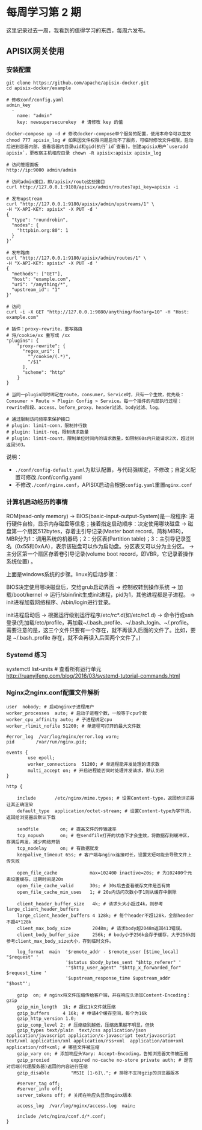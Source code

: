 # 每周学习第 2 期

这里记录过去一周，我看到的值得学习的东西，每周六发布。
## APISIX网关使用
### 安装配置

```
git clone https://github.com/apache/apisix-docker.git
cd apisix-docker/example

# 修改conf/config.yaml
admin_key
  -
    name: "admin"
    key: newsupersecurekey  # 请修改 key 的值

docker-compose up -d # 修改docker-compose单个服务的配置，使用本命令可以生效
chmod 777 apisix_log # 如果因文件权限问题启动不了服务，可临时修改文件权限，启动后进到容器内部，查看容器内目录uid和gid(执行`id`查看)。创建apisix用户`useradd apisix`，更改宿主机相应目录 chown -R apisix:apisix apisix_log

# 访问管理面板
http://ip:9000 admin/admin

# 访问admin接口，即/apisix/route这些接口
curl http://127.0.0.1:9180/apisix/admin/routes?api_key=apisix -i

# 发布upstream
curl "http://127.0.0.1:9180/apisix/admin/upstreams/1" \
-H "X-API-KEY: apisix" -X PUT -d '
{
  "type": "roundrobin",
  "nodes": {
    "httpbin.org:80": 1
  }
}'

# 发布路由
curl "http://127.0.0.1:9180/apisix/admin/routes/1" \
-H "X-API-KEY: apisix" -X PUT -d '
{
  "methods": ["GET"],
  "host": "example.com",
  "uri": "/anything/*",
  "upstream_id": "1"
}'

# 访问
curl -i -X GET "http://127.0.0.1:9080/anything/foo?arg=10" -H "Host: example.com"

# 插件：proxy-rewrite，重写路由
# 将/cookie/xx 重写成 /xx
"plugins": {
    "proxy-rewrite": {
      "regex_uri": [
        "^/cookie/(.*)",
        "/$1"
      ],
      "scheme": "http"
    }
}

# 当同一plugin同时绑定在route，consumer，Service时，只有一个生效，优先级： Consumer > Route > Plugin Config > Service。每一个插件的内部执行过程：rewrite阶段、access、before_proxy、header过滤、body过滤、log。

# 通过限制访问频率来保护接口
# plugin: limit-conn，限制并行数
# plugin: limit-req，限制请求数量
# plugin: limit-count，限制单位时间内的请求数量，如限制60s内只能请求2次，超过则返回503。
```
说明：

- `./conf/config-default.yaml`为默认配置，与代码强绑定，不修改；自定义配置可修改./conf/config.yaml
- 不修改`./conf/nginx.conf`，APISIX启动会根据`config.yaml`重置`nginx.conf`

### 计算机启动经历的事情
ROM(read-only memory) -> BIOS(basic-input-output-System)是一段程序: 进行硬件自检，显示内存磁盘等信息；接着指定启动顺序：决定使用哪块磁盘 -> 磁盘第一个扇区512bytes，存着主引导记录(Master boot record，简称MBR)，MBR分为1：调用系统的机器码；2：分区表(Partition table)；3：主引导记录签名（0x55和0xAA），表示该磁盘可以作为启动盘。分区表又可以分为主分区。 -> 主分区第一个扇区存着卷引导记录(volume boot record，即VBR，它记录着操作系统位置) 。

上面是windows系统的步骤。linux的启动步骤：

BIOS决定使用哪块磁盘后，交给grub启动界面 -> 控制权转到操作系统 -> 加载/boot/kernel -> 运行/sbin/init生成init进程，pid为1，其他进程都是子进程。 -> init进程加载网络程序、/sbin/login进行登录。

init进程启动后 -> 根据运行级别运行程序/etc/rc*.d(如/etc/rc1.d) -> 命令行或ssh登录(先加载/etc/profile，再加载~/.bash_profile、~/.bash_login、~/.profile。需要注意的是，这三个文件只要有一个存在，就不再读入后面的文件了。比如，要是 ~/.bash_profile 存在，就不会再读入后面两个文件了。)

### Systemd 练习
systemctl list-units # 查看所有运行单元
http://ruanyifeng.com/blog/2016/03/systemd-tutorial-commands.html

### Nginx之nginx.conf配置文件解析
```
user  nobody; # 启动nginx子进程用户
worker_processes  auto; # 启动子进程个数，一般等于cpu个数
worker_cpu_affinity auto; # 子进程绑定cpu
worker_rlimit_nofile 51200; # 单进程可打开的最大文件数

#error_log  /var/log/nginx/error.log warn;
pid        /var/run/nginx.pid;

events {
        use epoll;
        worker_connections  51200; # 单进程能并发处理的请求数
        multi_accept on; # 开启进程能否同时处理并发请求，默认关闭
}

http {

    include       /etc/nginx/mime.types; # 设置Content-type，返回给浏览器让其正确渲染
    default_type  application/octet-stream; # 设置Content-type为字节流，返回给浏览器后默认下载

    sendfile        on; # 提高文件的传输速率
    tcp_nopush      on; # 在sendfile打开的状态下才会生效，将数据存到缓冲区，存满后再发，减少网络开销
    tcp_nodelay     on; # 有数据就发
    keepalive_timeout 65s; # 客户端与nginx连接时长，设置太短可能会导致文件上传失败

    open_file_cache            max=102400 inactive=20s; # 为102400个元素设置缓存，过期时间是20s
    open_file_cache_valid      30s; # 30s后去查看缓存文件是否有效
    open_file_cache_min_uses   1; # 20s内访问次数小于1则从缓存中删除

    client_header_buffer_size   4k; # 请求头大小超过4k，则参考large_client_header_buffers
    large_client_header_buffers 4 128k; # 每个header不超128k，全部header不超4*128k
    client_max_body_size        2048m; # 请求body超2048m返回413错误。
    client_body_buffer_size     256k; # body小于256k会存于缓存，大于256k则参考client_max_body_size大小，存到临时文件。

    log_format  main  '$remote_addr - $remote_user [$time_local] "$request" '
                      '$status $body_bytes_sent "$http_referer" '
                      '"$http_user_agent" "$http_x_forwarded_for" $request_time '
                      '$upstream_response_time $upstream_addr "$host"';
                       
    gzip  on; # nginx将文件压缩传给客户端，并在响应头添加Content-Encoding：gzip
    gzip_min_length  1k; # 超过1k文件就压缩
    gzip_buffers     4 16k; # 申请4个缓存空间，每个为16k
    gzip_http_version 1.0;
    gzip_comp_level 2; # 压缩级别越低，压缩效果越不明显，但快
    gzip_types text/plain  text/css application/json application/javascript application/x-javascript text/javascript text/xml application/xml application/rss+xml  application/atom+xml application/rdf+xml; # 哪些文件被压缩
    gzip_vary on; # 添加响应头Vary: Accept-Encoding，告知浏览器文件被压缩
    gzip_proxied        expired no-cache no-store private auth; # 是否对后端(代理服务器)返回的内容进行压缩
    gzip_disable        "MSIE [1-6]\."; # 排除不支持gzip的浏览器版本

    #server_tag off;
    #server_info off;
    server_tokens off; # 关闭在响应头显示nginx版本

    access_log  /var/log/nginx/access.log  main;

    include /etc/nginx/conf.d/*.conf;
}

```